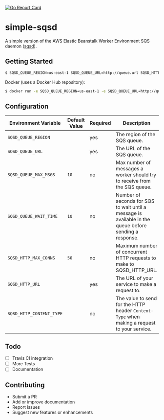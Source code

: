 [![Go Report Card](https://goreportcard.com/badge/github.com/fterrag/simple-sqsd)](https://goreportcard.com/report/github.com/fterrag/simple-sqsd)

# simple-sqsd

A simple version of the AWS Elastic Beanstalk Worker Environment SQS daemon ([sqsd](https://docs.aws.amazon.com/elasticbeanstalk/latest/dg/using-features-managing-env-tiers.html#worker-daemon)).

## Getting Started

```bash
$ SQSD_QUEUE_REGION=us-east-1 SQSD_QUEUE_URL=http://queue.url SQSD_HTTP_URL=http://service.url/endpoint go run cmd/simplesqsd/simplesqsd.go
```

Docker (uses a Docker Hub repository):
```bash
$ docker run -e SQSD_QUEUE_REGION=us-east-1 -e SQSD_QUEUE_URL=http://queue.url -e SQSD_HTTP_URL=http://service.url/endpoint fterrag/simple-sqsd:latest
```

## Configuration

| **Environment Variable**                | **Default Value**  | **Required**                       | **Description**                                                                                        |
|-----------------------------------------|--------------------|------------------------------------|--------------------------------------------------------------------------------------------------------|
| `SQSD_QUEUE_REGION`                     |                    | yes                                | The region of the SQS queue.                                                                           |
| `SQSD_QUEUE_URL`                        |                    | yes                                | The URL of the SQS queue.                                                                              |
| `SQSD_QUEUE_MAX_MSGS`                   | `10`               | no                                 | Max number of messages a worker should try to receive from the SQS queue.                              |
| `SQSD_QUEUE_WAIT_TIME`                  | `10`               | no                                 | Number of seconds for SQS to wait until a message is available in the queue before sending a response. |
| `SQSD_HTTP_MAX_CONNS`                   | `50`               | no                                 | Maximum number of concurrent HTTP requests to make to SQSD_HTTP_URL.                                   |
| `SQSD_HTTP_URL`                         |                    | yes                                | The URL of your service to make a request to.                                                          |
| `SQSD_HTTP_CONTENT_TYPE`                |                    | no                                 | The value to send for the HTTP header `Content-Type` when making a request to your service.            |

## Todo

- [ ] Travis CI integration
- [ ] More Tests
- [ ] Documentation

## Contributing

* Submit a PR
* Add or improve documentation
* Report issues
* Suggest new features or enhancements
